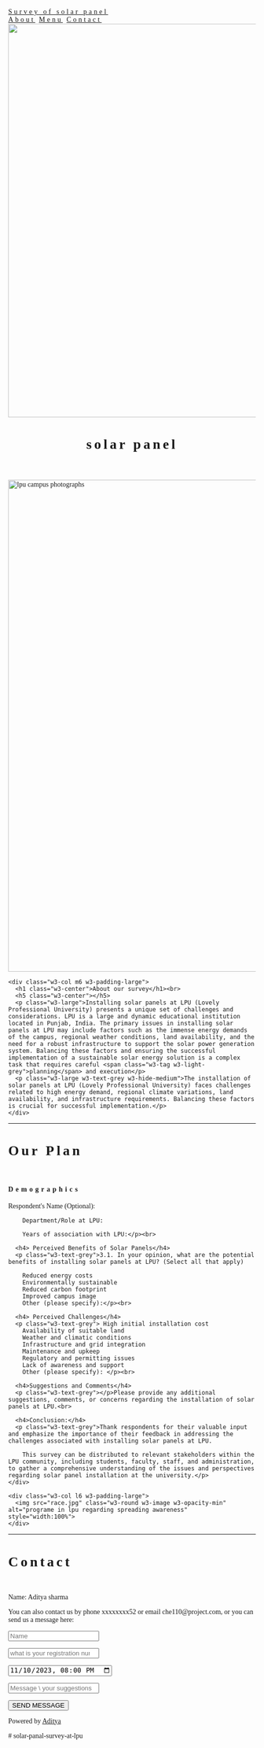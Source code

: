 <!DOCTYPE html>
<html>
<head>
<title>solar panel survey in Lpu</title>
<meta charset="UTF-8">
<meta name="viewport" content="width=device-width, initial-scale=1">
<link rel="stylesheet" href="https://www.w3schools.com/w3css/4/w3.css">
<style>
body {font-family: "Times New Roman", Georgia, Serif;}
h1, h2, h3, h4, h5, h6 {
  font-family: "Playfair Display";
  letter-spacing: 5px;
}
</style>
</head>
<body>

<!-- Navbar (sit on top) -->
<div class="w3-top">
  <div class="w3-bar w3-white w3-padding w3-card" style="letter-spacing:4px;">
    <a href="#home" class="w3-bar-item w3-button">Survey of solar panel</a>
    <!-- Right-sided navbar links. Hide them on small screens -->
    <div class="w3-right w3-hide-small">
      <a href="#about" class="w3-bar-item w3-button">About</a>
      <a href="#menu" class="w3-bar-item w3-button">Menu</a>
      <a href="#contact" class="w3-bar-item w3-button">Contact</a>
    </div>
  </div>
</div>

<!-- Header -->
<header class="w3-display-container w3-content w3-wide" style="max-width:1600px;min-width:500px" id="home">
  <img class="w3-image" src="C:\Users\adity\OneDrive\Desktop\che web\solar.jpeg" alt="Hamburger Catering" width="1600" height="800">
  <div class="w3-display-bottomleft w3-padding-large w3-opacity">
    <h1 class="w3-xxlarge">solar panel</h1>
  </div>
</header>

<!-- Page content -->
<div class="w3-content" style="max-width:1100px">

  <!-- About Section -->
  <div class="w3-row w3-padding-64" id="about">
    <div class="w3-col m6 w3-padding-large w3-hide-small">
     <img src="solar panellpu.jpeg" class="w3-round w3-image w3-opacity-min" alt="lpu campus photographs" width="600" height="1000">
    </div>

    <div class="w3-col m6 w3-padding-large">
      <h1 class="w3-center">About our survey</h1><br>
      <h5 class="w3-center"></h5>
      <p class="w3-large">Installing solar panels at LPU (Lovely Professional University) presents a unique set of challenges and considerations. LPU is a large and dynamic educational institution located in Punjab, India. The primary issues in installing solar panels at LPU may include factors such as the immense energy demands of the campus, regional weather conditions, land availability, and the need for a robust infrastructure to support the solar power generation system. Balancing these factors and ensuring the successful implementation of a sustainable solar energy solution is a complex task that requires careful <span class="w3-tag w3-light-grey">planning</span> and execution</p>
      <p class="w3-large w3-text-grey w3-hide-medium">The installation of solar panels at LPU (Lovely Professional University) faces challenges related to high energy demand, regional climate variations, land availability, and infrastructure requirements. Balancing these factors is crucial for successful implementation.</p>
    </div>
  </div>
  
  <hr>
  
  <!-- Menu Section -->
  <div class="w3-row w3-padding-64" id="menu">
    <div class="w3-col l6 w3-padding-large">
      <h1 class="w3-center">Our Plan</h1><br>
      <h4> Demographics</h4>
      <p class="w3-text-grey"> Respondent's Name (Optional):
        
        Department/Role at LPU:
        
        Years of association with LPU:</p><br>
    
      <h4> Perceived Benefits of Solar Panels</h4>
      <p class="w3-text-grey">3.1. In your opinion, what are the potential benefits of installing solar panels at LPU? (Select all that apply)

        Reduced energy costs
        Environmentally sustainable
        Reduced carbon footprint
        Improved campus image
        Other (please specify):</p><br>
    
      <h4> Perceived Challenges</h4>
      <p class="w3-text-grey"> High initial installation cost
        Availability of suitable land
        Weather and climatic conditions
        Infrastructure and grid integration
        Maintenance and upkeep
        Regulatory and permitting issues
        Lack of awareness and support
        Other (please specify): </p><br>
    
      <h4>Suggestions and Comments</h4>
      <p class="w3-text-grey"></p>Please provide any additional suggestions, comments, or concerns regarding the installation of solar panels at LPU.<br>
    
      <h4>Conclusion:</h4>
      <p class="w3-text-grey">Thank respondents for their valuable input and emphasize the importance of their feedback in addressing the challenges associated with installing solar panels at LPU.

        This survey can be distributed to relevant stakeholders within the LPU community, including students, faculty, staff, and administration, to gather a comprehensive understanding of the issues and perspectives regarding solar panel installation at the university.</p>    
    </div>
    
    <div class="w3-col l6 w3-padding-large">
      <img src="race.jpg" class="w3-round w3-image w3-opacity-min" alt="programe in lpu regarding spreading awareness" style="width:100%">
    </div>
  </div>

  <hr>

  <!-- Contact Section -->
  <div class="w3-container w3-padding-64" id="contact">
    <h1>Contact</h1><br>
    <p>Name: Aditya sharma  
    </p>
    <p class="w3-text-blue-grey w3-large"><b></b></p>
    <p>You can also contact us by phone xxxxxxxx52 or email che110@project.com, or you can send us a message here:</p>
    <form action="/action_page.php" target="_blank">
      <p><input class="aditya sharma-padding" type="text" placeholder="Name" required name="Name"></p>
      <p><input class="w3-input w3-padding-16" type="number" placeholder="what is your registration number" required name="People"></p>
      <p><input class="w3-input w3-padding-16" type="datetime-local" placeholder="Date and time" required name="date" value="2023-11-10T20:00"></p>
      <p><input class="w3-input w3-padding-16" type="text" placeholder="Message \ your suggestions
        " required name="Message"></p>
      <p><button class="w3-button w3-light-grey w3-section" type="submit">SEND MESSAGE</button></p>
    </form>
  </div>
  
<!-- End page content -->
</div>

<!-- Footer -->
<footer class="w3-center w3-light-grey w3-padding-32">
  <p>Powered by <a href="Aditya Sharma And group members" title="Aditya" target="_blank" class="w3-hover-text-green">Aditya</a></p>
</footer>

</body>
</html>
# solar-panal-survey-at-lpu
